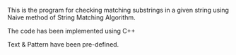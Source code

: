 This is the program for checking matching substrings in a given string using Naive method of String Matching Algorithm.

The code has been implemented using C++

Text & Pattern have been pre-defined.
